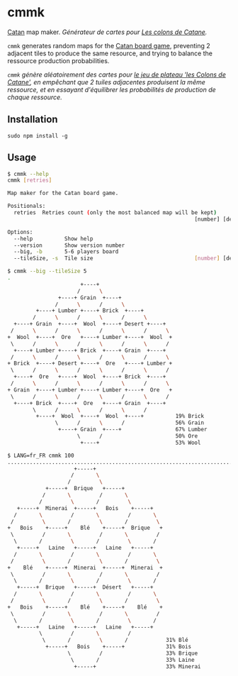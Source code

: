 # cmmk
[Catan](https://www.catan.com/board-games) map maker.
*Générateur de cartes pour [Les colons de Catane](https://www.catan.com/board-games).*

`cmmk` generates random maps for the [Catan board game](https://www.catan.com/board-games),
preventing 2 adjacent tiles to produce the same resource,
and trying to balance the ressource production probabilities.

*`cmmk` génère aléatoirement des cartes pour [le jeu de plateau 'les Colons de Catane'](https://www.catan.com/board-games),
en empêchant que 2 tuiles adjacentes produisent la même ressource,
et en essayant d'équilibrer les probabilités de production de chaque ressource.*

## Installation

```
sudo npm install -g
```

## Usage

```bash
$ cmmk --help
cmmk [retries]

Map maker for the Catan board game.

Positionals:
  retries  Retries count (only the most balanced map will be kept)
                                                           [number] [default: 1]

Options:
  --help          Show help                                            [boolean]
  --version       Show version number                                  [boolean]
  --big, -b       5-6 players board                                    [boolean]
  --tileSize, -s  Tile size                                [number] [default: 6]
```

```bash
$ cmmk --big --tileSize 5
.
                       +----+
                      /      \
                +----+ Grain  +----+
               /      \      /      \
         +----+ Lumber +----+ Brick  +----+
        /      \      /      \      /      \
  +----+ Grain  +----+  Wool  +----+ Desert +----+
 /      \      /      \      /      \      /      \
+  Wool  +----+  Ore   +----+ Lumber +----+  Wool  +
 \      /      \      /      \      /      \      /
  +----+ Lumber +----+ Brick  +----+ Grain  +----+
 /      \      /      \      /      \      /      \
+ Brick  +----+ Desert +----+  Ore   +----+ Lumber +
 \      /      \      /      \      /      \      /
  +----+  Ore   +----+  Wool  +----+ Brick  +----+
 /      \      /      \      /      \      /      \
+ Grain  +----+ Lumber +----+ Lumber +----+  Ore   +
 \      /      \      /      \      /      \      /
  +----+ Brick  +----+  Ore   +----+ Grain  +----+
        \      /      \      /      \      /
         +----+  Wool  +----+  Wool  +----+          19% Brick
               \      /      \      /                56% Grain
                +----+ Grain  +----+                 67% Lumber
                      \      /                       50% Ore
                       +----+                        53% Wool
```

```bash
$ LANG=fr_FR cmmk 100
....................................................................................................
                     +-----+
                    /       \
                   /         \
            +-----+  Brique   +-----+
           /       \         /       \
          /         \       /         \
   +-----+  Minerai  +-----+   Bois    +-----+
  /       \         /       \         /       \
 /         \       /         \       /         \
+   Bois    +-----+    Blé    +-----+  Brique   +
 \         /       \         /       \         /
  \       /         \       /         \       /
   +-----+   Laine   +-----+   Laine   +-----+
  /       \         /       \         /       \
 /         \       /         \       /         \
+    Blé    +-----+  Minerai  +-----+  Minerai  +
 \         /       \         /       \         /
  \       /         \       /         \       /
   +-----+  Brique   +-----+  Désert   +-----+
  /       \         /       \         /       \
 /         \       /         \       /         \
+   Bois    +-----+    Blé    +-----+    Blé    +
 \         /       \         /       \         /
  \       /         \       /         \       /
   +-----+   Laine   +-----+   Laine   +-----+
          \         /       \         /
           \       /         \       /            31% Blé
            +-----+   Bois    +-----+             31% Bois
                   \         /                    33% Brique
                    \       /                     33% Laine
                     +-----+                      33% Minerai
```
